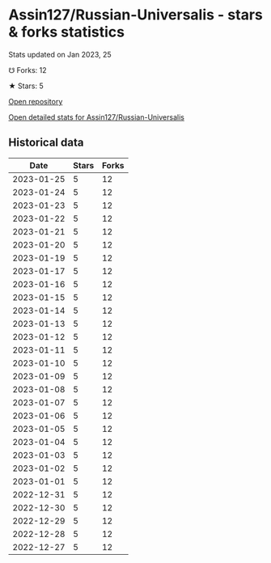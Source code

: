 # Assin127/Russian-Universalis - stars & forks statistics

Stats updated on Jan 2023, 25

☋ Forks: 12

★ Stars: 5

[Open repository](https://github.com/Assin127/Russian-Universalis)

[Open detailed stats for Assin127/Russian-Universalis](https://reviewgithub.com/rep/Assin127/Russian-Universalis)

## Historical data
| Date | Stars | Forks |
|------|-------|-------|
| 2023-01-25 | 5 | 12 | 
| 2023-01-24 | 5 | 12 | 
| 2023-01-23 | 5 | 12 | 
| 2023-01-22 | 5 | 12 | 
| 2023-01-21 | 5 | 12 | 
| 2023-01-20 | 5 | 12 | 
| 2023-01-19 | 5 | 12 | 
| 2023-01-17 | 5 | 12 | 
| 2023-01-16 | 5 | 12 | 
| 2023-01-15 | 5 | 12 | 
| 2023-01-14 | 5 | 12 | 
| 2023-01-13 | 5 | 12 | 
| 2023-01-12 | 5 | 12 | 
| 2023-01-11 | 5 | 12 | 
| 2023-01-10 | 5 | 12 | 
| 2023-01-09 | 5 | 12 | 
| 2023-01-08 | 5 | 12 | 
| 2023-01-07 | 5 | 12 | 
| 2023-01-06 | 5 | 12 | 
| 2023-01-05 | 5 | 12 | 
| 2023-01-04 | 5 | 12 | 
| 2023-01-03 | 5 | 12 | 
| 2023-01-02 | 5 | 12 | 
| 2023-01-01 | 5 | 12 | 
| 2022-12-31 | 5 | 12 | 
| 2022-12-30 | 5 | 12 | 
| 2022-12-29 | 5 | 12 | 
| 2022-12-28 | 5 | 12 | 
| 2022-12-27 | 5 | 12 | 

